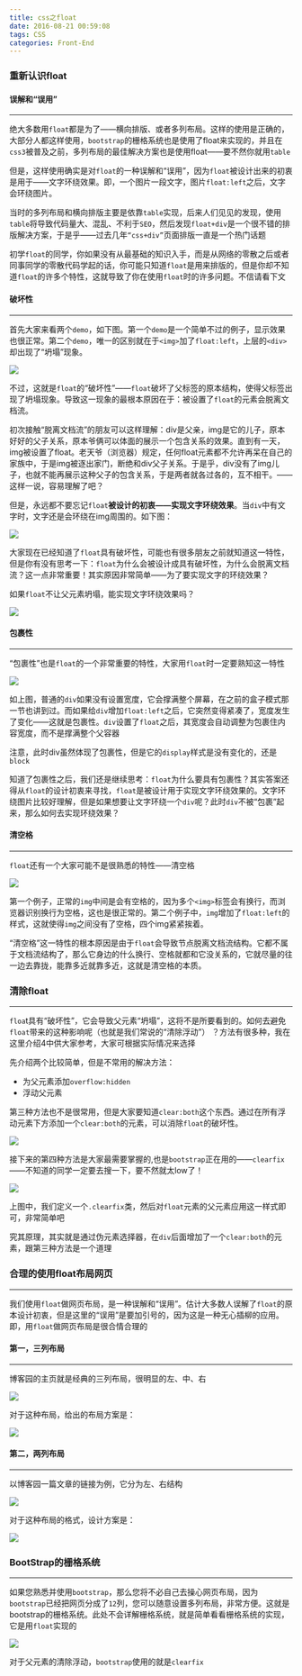 ```yaml
---
title: css之float
date: 2016-08-21 00:59:08
tags: CSS
categories: Front-End
---
```


### 重新认识float
<!--more-->
#### 误解和“误用”
---

绝大多数用`float`都是为了——横向排版、或者多列布局。这样的使用是正确的，大部分人都这样使用，`bootstrap`的栅格系统也是使用了float来实现的，并且在`css3`被普及之前，多列布局的最佳解决方案也是使用float——要不然你就用`table`

但是，这样使用确实是对`float`的一种误解和“误用”，因为`float`被设计出来的初衷是用于——文字环绕效果。即，一个图片一段文字，图片`float:left`之后，文字会环绕图片。

当时的多列布局和横向排版主要是依靠`table`实现，后来人们见见的发现，使用`table`将导致代码量大、混乱、不利于`SEO`，然后发现`float+div`是一个很不错的排版解决方案，于是乎——过去几年`“css+div”`页面排版一直是一个热门话题

初学`float`的同学，你如果没有从最基础的知识入手，而是从网络的零散之后或者同事同学的零散代码学起的话，你可能只知道`float`是用来排版的，但是你却不知道`float`的许多个特性，这就导致了你在使用`float`时的许多问题。不信请看下文

####  破坏性
---

首先大家来看两个`demo`，如下图。第一个`demo`是一个简单不过的例子，显示效果也很正常。第二个`demo`，唯一的区别就在于`<img>`加了`float:left`，上层的`<div>`却出现了“坍塌”现象。

![](http://images.cnitblog.com/blog2015/138012/201503/041935416022925.png)

不过，这就是`float`的“破坏性”——`float`破坏了父标签的原本结构，使得父标签出现了坍塌现象。导致这一现象的最根本原因在于：被设置了`float`的元素会脱离文档流。

初次接触“脱离文档流”的朋友可以这样理解：div是父亲，img是它的儿子，原本好好的父子关系，原本爷俩可以体面的展示一个包含关系的效果。直到有一天，img被设置了float。老天爷（浏览器）规定，任何float元素都不允许再呆在自己的家族中，于是img被逐出家门，断绝和div父子关系。于是乎，div没有了img儿子，也就不能再展示这种父子的包含关系，于是两者就各过各的，互不相干。——这样一说，容易理解了吧？

但是，永远都不要忘记`float`**被设计的初衷——实现文字环绕效果**。当`div`中有文字时，文字还是会环绕在img周围的。如下图：

![](http://images.cnitblog.com/blog2015/138012/201503/041936262749977.png)

大家现在已经知道了`float`具有破坏性，可能也有很多朋友之前就知道这一特性，但是你有没有思考一下：`float`为什么会被设计成具有破坏性，为什么会脱离文档流？这一点非常重要！其实原因非常简单——为了要实现文字的环绕效果？

如果`float`不让父元素坍塌，能实现文字环绕效果吗？

![](http://images.cnitblog.com/blog2015/138012/201503/041937051339305.png)

#### 包裹性
---

“包裹性”也是`float`的一个非常重要的特性，大家用`float`时一定要熟知这一特性

![](http://images.cnitblog.com/blog2015/138012/201503/041937216171937.png)

如上图，普通的`div`如果没有设置宽度，它会撑满整个屏幕，在之前的盒子模式那一节也讲到过。而如果给`div`增加`float:left`之后，它突然变得紧凑了，宽度发生了变化——这就是包裹性。`div`设置了`float`之后，其宽度会自动调整为包裹住内容宽度，而不是撑满整个父容器

注意，此时div虽然体现了包裹性，但是它的`display`样式是没有变化的，还是`block`

知道了包裹性之后，我们还是继续思考：`float`为什么要具有包裹性？其实答案还得从`float`的设计初衷来寻找，`float`是被设计用于实现文字环绕效果的。文字环绕图片比较好理解，但是如果想要让文字环绕一个`div`呢？此时`div`不被“包裹”起来，那么如何去实现环绕效果？

#### 清空格
---

`float`还有一个大家可能不是很熟悉的特性——清空格

![](http://images.cnitblog.com/blog2015/138012/201503/041938286334929.png)

第一个例子，正常的`img`中间是会有空格的，因为多个`<img>`标签会有换行，而浏览器识别换行为空格，这也是很正常的。第二个例子中，`img`增加了`float:left`的样式，这就使得`img`之间没有了空格，四个img紧紧挨着。

“清空格”这一特性的根本原因是由于`float`会导致节点脱离文档流结构。它都不属于文档流结构了，那么它身边的什么换行、空格就都和它没关系的，它就尽量的往一边去靠拢，能靠多近就靠多近，这就是清空格的本质。


### 清除float
---

`floa`t具有“破坏性”，它会导致父元素“坍塌”，这将不是所要看到的。如何去避免`float`带来的这种影响呢（也就是我们常说的“清除浮动”） ？方法有很多种，我在这里介绍4中供大家参考，大家可根据实际情况来选择

先介绍两个比较简单，但是不常用的解决方法：

- 为父元素添加`overflow:hidden`
- 浮动父元素

第三种方法也不是很常用，但是大家要知道`clear:both`这个东西。通过在所有浮动元素下方添加一个`clear:both`的元素，可以消除`float`的破坏性。


![](http://images.cnitblog.com/blog2015/138012/201503/050820381338575.png)

接下来的第四种方法是大家最需要掌握的,也是`bootstrap`正在用的——`clearfix`——不知道的同学一定要去搜一下，要不然就太low了！

![](http://images.cnitblog.com/blog2015/138012/201503/050820563529176.png)

上图中，我们定义一个`.clearfix`类，然后对`float`元素的父元素应用这一样式即可，非常简单吧

究其原理，其实就是通过伪元素选择器，在`div`后面增加了一个`clear:both`的元素，跟第三种方法是一个道理

### 合理的使用float布局网页
---

我们使用`float`做网页布局，是一种误解和“误用”。估计大多数人误解了`float`的原本设计初衷，但是这里的“误用”是要加引号的，因为这是一种无心插柳的应用。即，用`float`做网页布局是很合情合理的

#### 第一，三列布局
---

博客园的主页就是经典的三列布局，很明显的左、中、右

![](http://images.cnitblog.com/blog2015/138012/201503/050821391026316.png)

对于这种布局，给出的布局方案是：

![](http://images.cnitblog.com/blog2015/138012/201503/050821541173963.png)

#### 第二，两列布局
---

以博客园一篇文章的链接为例，它分为左、右结构

![](http://images.cnitblog.com/blog2015/138012/201503/050822099309264.png)

对于这种布局的格式，设计方案是：

![](http://images.cnitblog.com/blog2015/138012/201503/050822193676116.png)

### BootStrap的栅格系统
---

如果您熟悉并使用`bootstrap`，那么您将不必自己去操心网页布局，因为`bootstrap`已经把网页分成了`12`列，您可以随意设置多列布局，非常方便。这就是bootstrap的栅格系统。此处不会详解栅格系统，就是简单看看栅格系统的实现，它是用`float`实现的

![](http://images.cnitblog.com/blog2015/138012/201503/050822365708659.png)

对于父元素的清除浮动，`bootstrap`使用的就是`clearfix`



